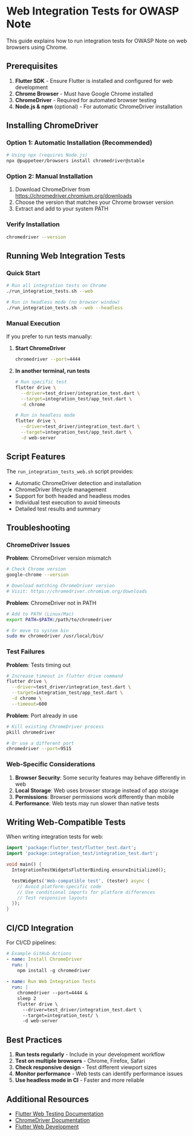 # Web Integration Tests for OWASP Note

This guide explains how to run integration tests for OWASP Note on web browsers using Chrome.

## Prerequisites

1. **Flutter SDK** - Ensure Flutter is installed and configured for web development
2. **Chrome Browser** - Must have Google Chrome installed
3. **ChromeDriver** - Required for automated browser testing
4. **Node.js & npm** (optional) - For automatic ChromeDriver installation

## Installing ChromeDriver

### Option 1: Automatic Installation (Recommended)

```bash
# Using npx (requires Node.js)
npx @puppeteer/browsers install chromedriver@stable
```

### Option 2: Manual Installation

1. Download ChromeDriver from https://chromedriver.chromium.org/downloads
2. Choose the version that matches your Chrome browser version
3. Extract and add to your system PATH

### Verify Installation

```bash
chromedriver --version
```

## Running Web Integration Tests

### Quick Start

```bash
# Run all integration tests on Chrome
./run_integration_tests.sh --web

# Run in headless mode (no browser window)
./run_integration_tests.sh --web --headless
```

### Manual Execution

If you prefer to run tests manually:

1. **Start ChromeDriver**
   ```bash
   chromedriver --port=4444
   ```

2. **In another terminal, run tests**
   ```bash
   # Run specific test
   flutter drive \
     --driver=test_driver/integration_test.dart \
     --target=integration_test/app_test.dart \
     -d chrome

   # Run in headless mode
   flutter drive \
     --driver=test_driver/integration_test.dart \
     --target=integration_test/app_test.dart \
     -d web-server
   ```

## Script Features

The `run_integration_tests_web.sh` script provides:

- Automatic ChromeDriver detection and installation
- ChromeDriver lifecycle management
- Support for both headed and headless modes
- Individual test execution to avoid timeouts
- Detailed test results and summary

## Troubleshooting

### ChromeDriver Issues

**Problem**: ChromeDriver version mismatch
```bash
# Check Chrome version
google-chrome --version

# Download matching ChromeDriver version
# Visit: https://chromedriver.chromium.org/downloads
```

**Problem**: ChromeDriver not in PATH
```bash
# Add to PATH (Linux/Mac)
export PATH=$PATH:/path/to/chromedriver

# Or move to system bin
sudo mv chromedriver /usr/local/bin/
```

### Test Failures

**Problem**: Tests timing out
```bash
# Increase timeout in flutter drive command
flutter drive \
  --driver=test_driver/integration_test.dart \
  --target=integration_test/app_test.dart \
  -d chrome \
  --timeout=600
```

**Problem**: Port already in use
```bash
# Kill existing ChromeDriver process
pkill chromedriver

# Or use a different port
chromedriver --port=9515
```

### Web-Specific Considerations

1. **Browser Security**: Some security features may behave differently in web
2. **Local Storage**: Web uses browser storage instead of app storage
3. **Permissions**: Browser permissions work differently than mobile
4. **Performance**: Web tests may run slower than native tests

## Writing Web-Compatible Tests

When writing integration tests for web:

```dart
import 'package:flutter_test/flutter_test.dart';
import 'package:integration_test/integration_test.dart';

void main() {
  IntegrationTestWidgetsFlutterBinding.ensureInitialized();

  testWidgets('Web-compatible test', (tester) async {
    // Avoid platform-specific code
    // Use conditional imports for platform differences
    // Test responsive layouts
  });
}
```

## CI/CD Integration

For CI/CD pipelines:

```yaml
# Example GitHub Actions
- name: Install ChromeDriver
  run: |
    npm install -g chromedriver
    
- name: Run Web Integration Tests
  run: |
    chromedriver --port=4444 &
    sleep 2
    flutter drive \
      --driver=test_driver/integration_test.dart \
      --target=integration_test/ \
      -d web-server
```

## Best Practices

1. **Run tests regularly** - Include in your development workflow
2. **Test on multiple browsers** - Chrome, Firefox, Safari
3. **Check responsive design** - Test different viewport sizes
4. **Monitor performance** - Web tests can identify performance issues
5. **Use headless mode in CI** - Faster and more reliable

## Additional Resources

- [Flutter Web Testing Documentation](https://docs.flutter.dev/testing/integration-tests)
- [ChromeDriver Documentation](https://chromedriver.chromium.org/)
- [Flutter Web Development](https://flutter.dev/web)